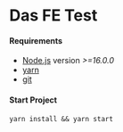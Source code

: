 # Das FE Test

#### Requirements

- [Node.js](https://nodejs.org/en/) version _>=16.0.0_
- [yarn](https://yarnpkg.com/)
- [git](https://git-scm.com/)

#### Start Project

```
yarn install && yarn start
```
